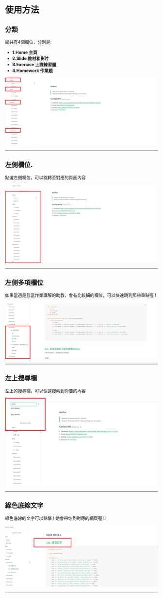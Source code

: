 # 使用方法

## 分類

總共有4個欄位，分別是:
* **1.Home 主頁**
* **2.Slide 教材和影片**
* **3.Exercise 上課練習題**
* **4.Homework 作業題**

![](images/image4.png)

---

## 左側欄位.

點選左側欄位，可以跳轉至對應的頁面內容

![](images/image1.png)

---

## 左側多項欄位
如果當週是我當作業講解的助教，會有比較細的欄位，可以快速跳到那些重點喔 ! 

![](images/image5.png)

---

## 左上搜尋欄

左上的搜尋欄，可以快速搜索到你要的內容

![](images/image2.png)

---

## 綠色底線文字
綠色底線的文字可以點擊 ! 她會帶你到對應的網頁喔 !!

![](images/image3.png)

---


